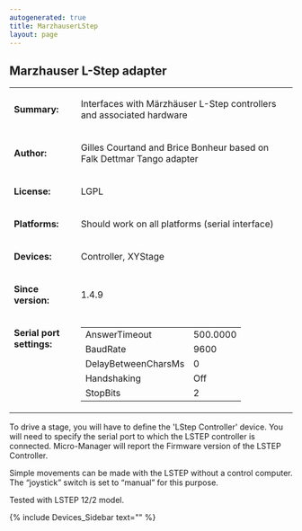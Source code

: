 ```yaml
---
autogenerated: true
title: MarzhauserLStep
layout: page
---
```


## Marzhauser L-Step adapter

<table>
<tr>
<td markdown="1">

**Summary:**

</td>
<td markdown="1">

Interfaces with Märzhäuser L-Step controllers and associated hardware

</td>
</tr>
<tr>
<td markdown="1">

**Author:**

</td>
<td markdown="1">

Gilles Courtand and Brice Bonheur based on Falk Dettmar Tango adapter

</td>
</tr>
<tr>
<td markdown="1">

**License:**

</td>
<td markdown="1">

LGPL

</td>
</tr>
<tr>
<td markdown="1">

**Platforms:**

</td>
<td markdown="1">

Should work on all platforms (serial interface)

</td>
</tr>
<tr>
<td markdown="1">

**Devices:**

</td>
<td markdown="1">

Controller, XYStage

</td>
</tr>
<tr>
<td markdown="1">

**Since version:**

</td>
<td markdown="1">

1.4.9

</td>
</tr>
<tr>
<td markdown="1" valign=top>

**Serial port settings:**

</td>
<td markdown="1" valign=top>

|                     |          |
|---------------------|----------|
| AnswerTimeout       | 500.0000 |
| BaudRate            | 9600     |
| DelayBetweenCharsMs | 0        |
| Handshaking         | Off      |
| StopBits            | 2        |

</table>

To drive a stage, you will have to define the 'LStep Controller' device.
You will need to specify the serial port to which the LSTEP controller
is connected. Micro-Manager will report the Firmware version of the
LSTEP Controller.

Simple movements can be made with the LSTEP without a control computer.
The “joystick” switch is set to “manual” for this purpose.

Tested with LSTEP 12/2 model.

{% include Devices_Sidebar text="" %}
